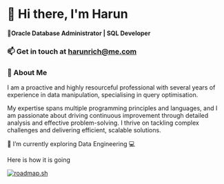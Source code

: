 # 👋 Hi there, I'm Harun
**🚀Oracle Database Administrator | SQL Developer**

### 📫 Get in touch at harunrich@me.com

### 🌟 About Me
I am a proactive and highly resourceful professional with several years of experience in data manipulation, specialising in query optimisation. 

My expertise spans multiple programming principles and languages, and I am passionate about driving continuous improvement through detailed analysis and effective problem-solving. I thrive on tackling complex challenges and delivering efficient, scalable solutions.

🌱 I’m currently exploring Data Engineering 💻

Here is how it is going

[![roadmap.sh](https://roadmap.sh/card/wide/677d4f1470129741a80600e6?variant=dark)](https://roadmap.sh)
